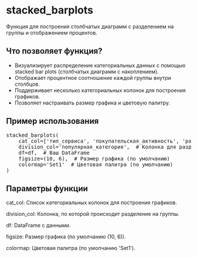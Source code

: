 # stacked_barplots

Функция для построения столбчатых диаграмм с разделением на группы и отображением процентов.

## Что позволяет функция?
- Визуализирует распределение категориальных данных с помощью stacked bar plots (столбчатых диаграмм с накоплением).
- Отображает процентное соотношение каждой группы внутри столбцов.
- Поддерживает несколько категориальных колонок для построения графиков.
- Позволяет настраивать размер графика и цветовую палитру.

## Пример использования

<pre>
stacked_barplots(
    cat_col=['тип_сервиса', 'покупательская_активность', 'разрешить_сообщать'],  # Список категориальных колонок
    division_col='популярная_категория',  # Колонка для разделения на группы
    df=df,  # Ваш DataFrame
    figsize=(10, 6),  # Размер графика (по умолчанию)
    colormap='Set1'  # Цветовая палитра (по умолчанию)
)
</pre>

## Параметры функции
cat_col: Список категориальных колонок для построения графиков.

division_col: Колонка, по которой происходит разделение на группы.

df: DataFrame с данными.

figsize: Размер графика (по умолчанию (10, 6)).

colormap: Цветовая палитра (по умолчанию 'Set1').
